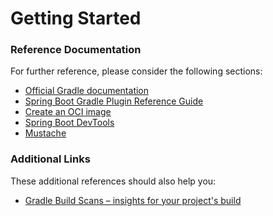 # Getting Started

### Reference Documentation

For further reference, please consider the following sections:

* [Official Gradle documentation](https://docs.gradle.org)
* [Spring Boot Gradle Plugin Reference Guide](https://docs.spring.io/spring-boot/docs/2.4.3/gradle-plugin/reference/html/)
* [Create an OCI image](https://docs.spring.io/spring-boot/docs/2.4.3/gradle-plugin/reference/html/#build-image)
* [Spring Boot DevTools](https://docs.spring.io/spring-boot/docs/2.4.3/reference/htmlsingle/#using-boot-devtools)
* [Mustache](https://docs.spring.io/spring-boot/docs/2.4.3/reference/htmlsingle/#boot-features-spring-mvc-template-engines)

### Additional Links

These additional references should also help you:

* [Gradle Build Scans – insights for your project's build](https://scans.gradle.com#gradle)


